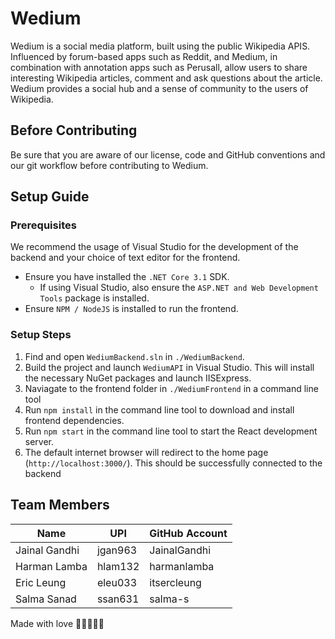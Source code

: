 # Wedium
Wedium is a social media platform, built using the public Wikipedia APIS. Influenced by forum-based apps such as Reddit, and Medium, in combination with annotation apps such as Perusall, allow users to share interesting Wikipedia articles, comment and ask questions about the article. Wedium provides a social hub and a sense of community to the users of Wikipedia.

## Before Contributing
Be sure that you are aware of our license, code and GitHub conventions and our git workflow before contributing to Wedium.

## Setup Guide
### Prerequisites
We recommend the usage of Visual Studio for the development of the backend and your choice of text editor for the frontend.

* Ensure you have installed the `.NET Core 3.1` SDK.
    * If using Visual Studio, also ensure the `ASP.NET and Web Development Tools` package is installed.
* Ensure `NPM / NodeJS` is installed to run the frontend.

### Setup Steps
1. Find and open `WediumBackend.sln` in `./WediumBackend`.
2. Build the project and launch `WediumAPI` in Visual Studio. This will install the necessary NuGet packages and launch IISExpress. 
3. Naviagate to the frontend folder in `./WediumFrontend` in a command line tool
4. Run `npm install` in the command line tool to download and install frontend dependencies.
5. Run `npm start` in the command line tool to start the React development server.
6. The default internet browser will redirect to the home page (`http://localhost:3000/`). This should be successfully connected to the backend

## Team Members

| Name                | UPI                | GitHub Account                |
|---------------------|--------------------|-------------------------------|
| Jainal Gandhi       | jgan963 | JainalGandhi |
| Harman Lamba        | hlam132 | harmanlamba |
| Eric Leung          | eleu033 | itsercleung |
| Salma Sanad         | ssan631 | salma-s |

Made with love 👨‍👨‍👧‍👦💖